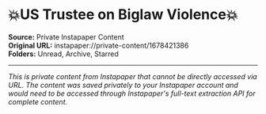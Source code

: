 # 💥US Trustee on Biglaw Violence💥

**Source:** Private Instapaper Content  
**Original URL:** instapaper://private-content/1678421386  
**Folders:** Unread, Archive, Starred  

---

*This is private content from Instapaper that cannot be directly accessed via URL. The content was saved privately to your Instapaper account and would need to be accessed through Instapaper's full-text extraction API for complete content.*